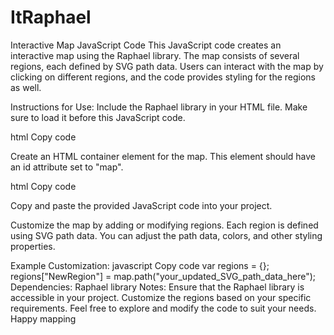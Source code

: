 # ItRaphael

Interactive Map JavaScript Code
This JavaScript code creates an interactive map using the Raphael library. The map consists of several regions, each defined by SVG path data. Users can interact with the map by clicking on different regions, and the code provides styling for the regions as well.

Instructions for Use:
Include the Raphael library in your HTML file. Make sure to load it before this JavaScript code.

html
Copy code
<script src="path/to/raphael.js"></script>
Create an HTML container element for the map. This element should have an id attribute set to "map".

html
Copy code
<div id="map"></div>
Copy and paste the provided JavaScript code into your project.

Customize the map by adding or modifying regions. Each region is defined using SVG path data. You can adjust the path data, colors, and other styling properties.

Example Customization:
javascript
Copy code
var regions = {};
regions["NewRegion"] = map.path("your_updated_SVG_path_data_here");
Dependencies:
Raphael library
Notes:
Ensure that the Raphael library is accessible in your project.
Customize the regions based on your specific requirements.
Feel free to explore and modify the code to suit your needs. Happy mapping

